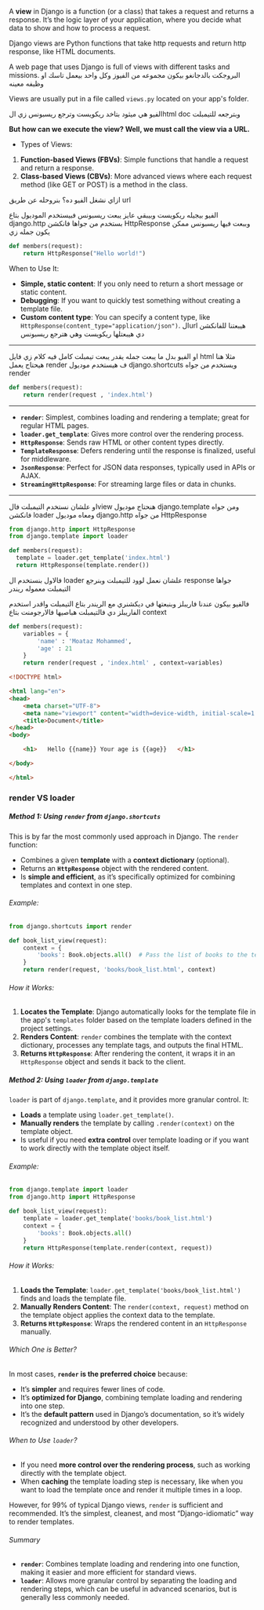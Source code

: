 A **view** in Django is a function (or a class) that takes a request and returns a response. It’s the logic layer of your application, where you decide what data to show and how to process a request.

Django views are Python functions that take http requests and return http response, like HTML documents.

A web page that uses Django is full of views with different tasks and missions.
البروجكت بالدجانغو بيكون مجموعه من الفيوز وكل واحد بيعمل تاسك او وظيفه معينه

Views are usually put in a file called `views.py` located on your app's folder.

الفيو هي ميثود بتاخد ريكويست وترجع ريسبونس زي الhtml doc وبترجعه للتيمبلت

**But how can we execute the view? Well, we must call the view via a URL.**

- Types of Views:
1. **Function-based Views (FBVs)**: Simple functions that handle a request and return a response.
2. **Class-based Views (CBVs)**: More advanced views where each request method (like GET or POST) is a method in the class.




ازاي نشغل الفيو ده؟
بنروحله عن طريق url


الفيو بيجيله ريكويست وبيبقي عايز يبعت ريسبونس 
فبيستخدم الموديول بتاع django.http بستخدم من جواها فانكشن HttpResponse وببعت فيها ريسبونس 
ممكن يكون جمله زي 
```python
def members(request):
    return HttpResponse("Hello world!")
```
When to Use It:
- **Simple, static content**: If you only need to return a short message or static content.
- **Debugging**: If you want to quickly test something without creating a template file.
- **Custom content type**: You can specify a content type, like `HttpResponse(content_type="application/json")`.
الurl هيبعتنا للفانكشن دي هيبعتلها ريكويست وهي هترجع ريسبونس

---------

او الفيو بدل ما يبعت جمله يقدر يبعت تيمبلت كامل فيه كلام زي فايل html مثلا
هنا هيحتاج يعمل render ف هيستخدم موديول django.shortcuts ويستخدم من جواه render
```python
def members(request):
    return render(request , 'index.html')
```

---
- **`render`**: Simplest, combines loading and rendering a template; great for regular HTML pages.
- **`loader.get_template`**: Gives more control over the rendering process.
- **`HttpResponse`**: Sends raw HTML or other content types directly.
- **`TemplateResponse`**: Defers rendering until the response is finalized, useful for middleware.
- **`JsonResponse`**: Perfect for JSON data responses, typically used in APIs or AJAX.
- **`StreamingHttpResponse`**: For streaming large files or data in chunks.
------

او 
علشان نستخدم التيمبلت فالview هنحتاج موديول django.template ومن جواه فانكشن loader ومعاه موديول django.http من جواه HttpResponse

```python
from django.http import HttpResponse
from django.template import loader

def members(request):
  template = loader.get_template('index.html')
  return HttpResponse(template.render())
```
فالاول بنستخدم ال loader علشان نعمل لوود للتيمبلت 
وبنرجع response جواها التيمبلت معموله ريندر


فالفيو بيكون عندنا فاريبلز وبنبعتها في ديكشنري مع الريندر بتاع التيمبلت 
واقدر استخدم الفاريبلز دي فالتيمبلت 
هباصيها فالارجومنت بتاع context 
```python
def members(request):
    variables = {
        'name' : 'Moataz Mohammed',
        'age' : 21
    }
    return render(request , 'index.html' , context=variables)
```

```Html
<!DOCTYPE html>

<html lang="en">
<head>
    <meta charset="UTF-8">
    <meta name="viewport" content="width=device-width, initial-scale=1.0">
    <title>Document</title>
</head>
<body>

    <h1>   Hello {{name}} Your age is {{age}}   </h1>

</body>

</html>
```


### render VS loader

##### Method 1: **Using `render` from `django.shortcuts`**
This is by far the most commonly used approach in Django. The `render` function:
- Combines a given **template** with a **context dictionary** (optional).
- Returns an **`HttpResponse`** object with the rendered content.
- Is **simple and efficient**, as it’s specifically optimized for combining templates and context in one step.

###### Example:
```python
from django.shortcuts import render

def book_list_view(request):
    context = {
        'books': Book.objects.all()  # Pass the list of books to the template
    }
    return render(request, 'books/book_list.html', context)
```

###### How it Works:
1. **Locates the Template**: Django automatically looks for the template file in the app's `templates` folder based on the template loaders defined in the project settings.
2. **Renders Content**: `render` combines the template with the context dictionary, processes any template tags, and outputs the final HTML.
3. **Returns `HttpResponse`**: After rendering the content, it wraps it in an `HttpResponse` object and sends it back to the client.

##### Method 2: **Using `loader` from `django.template`**
`loader` is part of `django.template`, and it provides more granular control. It:
- **Loads** a template using `loader.get_template()`.
- **Manually renders** the template by calling `.render(context)` on the template object.
- Is useful if you need **extra control** over template loading or if you want to work directly with the template object itself.

###### Example:
```python
from django.template import loader
from django.http import HttpResponse

def book_list_view(request):
    template = loader.get_template('books/book_list.html')
    context = {
        'books': Book.objects.all()
    }
    return HttpResponse(template.render(context, request))
```

###### How it Works:
1. **Loads the Template**: `loader.get_template('books/book_list.html')` finds and loads the template file.
2. **Manually Renders Content**: The `render(context, request)` method on the template object applies the context data to the template.
3. **Returns `HttpResponse`**: Wraps the rendered content in an `HttpResponse` manually.

###### Which One is Better?
In most cases, **`render` is the preferred choice** because:
- It’s **simpler** and requires fewer lines of code.
- It’s **optimized for Django**, combining template loading and rendering into one step.
- It’s the **default pattern** used in Django’s documentation, so it’s widely recognized and understood by other developers.

###### When to Use `loader`?
- If you need **more control over the rendering process**, such as working directly with the template object.
- When **caching** the template loading step is necessary, like when you want to load the template once and render it multiple times in a loop.

However, for 99% of typical Django views, `render` is sufficient and recommended. It’s the simplest, cleanest, and most “Django-idiomatic” way to render templates.

###### Summary
- **`render`**: Combines template loading and rendering into one function, making it easier and more efficient for standard views.
- **`loader`**: Allows more granular control by separating the loading and rendering steps, which can be useful in advanced scenarios, but is generally less commonly needed.